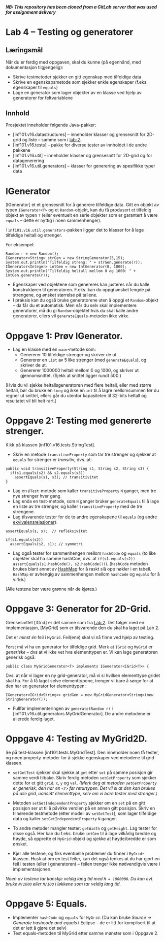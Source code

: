 #### *NB: This repository has been cloned from a GitLab server that was used for assignment delivery*

# Lab 4 – Testing og generatorer

## Læringsmål

Når du er ferdig med oppgaven, skal du kunne (på egenhånd, med dokumentasjon tilgjengelig):

* Skrive testmetoder sjekker en gitt egenskap med tilfeldige data
* Skrive en egenskapsmetode som sjekker enkle egenskaper (f.eks. egenskaper til `equals`)
* Lage en generator som lager objekter av en klasse ved hjelp av generatorer for feltvariablene

## Innhold

Prosjektet inneholder følgende Java-pakker:

* [inf101.v16.datastructures] – inneholder klasser og grensesnitt for 2D-grid og liste – samme som i [lab-2](Lab2).
* [inf101.v16.tests] – pakke for diverse tester av innholdet i de andre pakkene
* [inf101.v16.util] – inneholder klasser og grensesnitt for 2D-grid og for datagenerering
* [inf101.v16.util.generators] – klasser for generering av spesifikke typer data

# IGenerator

[IGenerator] et et grensesnitt for å generere tilfeldige data. Gitt en objekt av typen `IGenerator<T>` og et `Random`-objekt, kan du få produsert et tilfeldig objekt av typen `T` (eller eventuelt en serie objekter som er garantert å være `equals` – dette er nyttig i noen sammenhenger).

I `inf101.v16.util.generators`-pakken ligger det to klasser for å lage tilfeldige heltall og strenger.

For eksempel:

```
Random r = new Random();
IGenerator<String> strGen = new StringGenerator(5,15);
System.out.println("Tilfeldig streng: " + strGen.generate(r));
IGenerator<Integer> intGen = new IntGenerator(0, 1000);
System.out.println("Tilfeldig heltall mellom 0 og 1000: " + intGen.generate(r));
```

* Egenskaper ved objektene som genereres kan justeres når du kalle konstruktøren til generatoren. F.eks. kan du oppgi ønsket lengde på strengene, og ønsket størrelse på tallene.
* I praksis kan du også bruke generatorene uten å oppgi et `Random`-objekt – da får du et automatisk. Men når du selv skal implementere generatorer, må du gi `Random`-objektet hvis du skal kalle andre generatorer, ellers vil `generateEquals`-metoden ikke virke.

# Oppgave 1: Prøv IGenerator.

* Lag en klasse med en `main`-metode som:
   * Genererer 10 tilfeldige strenger og skriver de ut.
   * Genererer en `List` av 5 like strenger (med `generateEquals`), og skriver de ut.
   * Genererer 1000000 heltall mellom 0 og 1000, og skriver ut gjennomsnittet. (Sjekk at snittet ligger rundt 500.)

(Hvis du vil sjekke heltallsgeneratoren med flere heltall, eller med større heltall, bør du bruke en `long` og ikke en `int` til å lagre mellomsummen før du regner ut snittet, ellers går du utenfor kapasiteten til 32-bits heltall og resultatet vil bli helt rart.)

# Oppgave 2: Testing med genererte strenger.

Kikk på klassen [inf101.v16.tests.StringTest].

* Skriv en metode `transitiveProperty` som tar tre strenger og sjekker at `equals` for strenger er *transitiv*, dvs. at:

```
public void transitiveProperty(String s1, String s2, String s3) {
  if(s1.equals(s2) && s2.equals(s3))
    assertEquals(s1, s3); // transitivitet
}
```

* Lag en `@Test`-metode som kaller `transitiveProperty` `N` ganger, med tre nye strenger hver gang.
* Lag enda en test-metode, som `N` ganger bruker `generateEquals` til å lage en liste av tre strenger, og kaller `transitiveProperty` med de tre strengene.
* Lag tilsvarende tester for de to andre egenskapene til `equals` (og andre [ekvivalensrelasjoner](http://en.wikipedia.org/wiki/Equivalence_relation)):

```
assertEquals(s, s);  // refleksivitet

if(s1.equals(s2))
  assertEquals(s2, s1); // symmetri
```

* Lag også tester for sammenhengen mellom `hashCode` og `equals` (to like objekter skal ha samme hashCoe, dvs. at `if(s1.equals(s2)) assertEquals(s1.hashCode(), s2.hashCode())`). (`hashCode` metoden brukes blant annet av [HashMap](http://docs.oracle.com/javase/8/docs/api/java/util/HashMap.html) for å raskt slå opp nøkler i en tabell. `HashMap` er avhengig av sammenhengen mellom `hashCode` og `equals` for å virke.)

(Alle testene bør være grønne når de kjøres.)

# Oppgave 3: Generator for 2D-Grid.

Grensesnittet [IGrid] er det samme som fra [Lab 2](lab-2). Det følger med en implementasjon, 
[MyGrid] som er tilsvarende den du skal ha laget på Lab 2.

Det er *minst én* feil i `MyGrid`. Feil(ene) skal vi nå finne ved hjelp av testing.

Først må vi ha en generator for tilfeldige grid. Merk at `IGrid` og `MyGrid` er *generiske* – dvs at vi ikke vet hva elementtypen er. Vi kan lage generatoren generisk også:

```
public class MyGridGenerator<T> implements IGenerator<IGrid<T>> {
```

Dvs. at når vi lager en ny grid-generator, må vi si hvilken elementtype gridet skal ha. For å få laget selve elementtypene, trenger vi bare å sørge for at den har en generator for elementtypen:

```
IGenerator<IGrid<String>> gridGen = new MyGridGenerator<String>(new StringGenerator());
```
 
* Fullfør implementeringen av `generate(Random r)` i [inf101.v16.util.generators.MyGridGenerator]. De andre metodene er allerede ferdig laget.

# Oppgave 4: Testing av MyGrid2D.

Se på test-klassen [inf101.tests.MyGridTest]. Den inneholder noen få tester, og noen property-metoder for å sjekke egenskaper ved metodene til grid-klassen.

* `setGetTest` sjekker skal sjekke at `get` etter `set` på samme posisjon gir samme verdi tilbake. Skriv ferdig metoden `setGetProperty` som sjekker dette for et gitt `grid`, `x`, `y` og `val`. *(Merk deg at metoden `setGetProperty` er generisk; den har en `<T>` før returtypen. Det vil si at den kan brukes på alle grid, uansett elementtype, selv om vi bare tester med strenger.)*

* Metoden `setGetIndependentProperty` sjekker om en `set` på en gitt posisjon ser ut til å påvirke verdien på en annen gitt posisjon. Skriv en tilhørende testmetode (etter modell av `setGetTest`), som lager tilfeldige data og kaller `setGetIndependentProperty` `N` ganger.

* To andre metoder mangler tester: `getWidth` og `getHeight`. Lag tester for disse også. Her kan du f.eks. bruke `intGen` til å lage vilkårlig bredde og høyde, så opprette et `MyGrid`-objekt og sjekke at høyde/bredde er som ønsket.

* Kjør alle testene, og fiks eventuelle problemer du finner i `MyGrid`-klassen. Husk at om en test feiler, kan det også tenkes at du har gjort en feil i testen (eller i generatoren) – feilen trenger ikke nødvendigvis være i implementasjonen.

*Noen av testene tar kanskje veldig lang tid med `N = 1000000`. Du kan evt. bruke `N/1000` eller `N/100` i løkkene som tar veldig lang tid.*

# Oppgave 5: Equals.

* Implementer `hashCode` og `equals` for `MyGrid`. (Du kan bruke *Source → Generate hashcode and equals* i Eclipse – de er litt for komplisert til at det er lett å gjøre det selv)
* Test equals-metoden til MyGrid etter samme mønster som i Oppgave 2.




